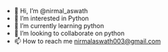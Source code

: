 - 👋 Hi, I’m @nirmal_aswath
- 👀 I’m interested in Python
- 🌱 I’m currently learning python
- 💞️ I’m looking to collaborate on python
- 📫 How to reach me nirmalaswath003@gmail.com

<!---
nirmalaswath/nirmalaswath is a ✨ special ✨ repository because its `README.md` (this file) appears on your GitHub profile.
You can click the Preview link to take a look at your changes.
--->
